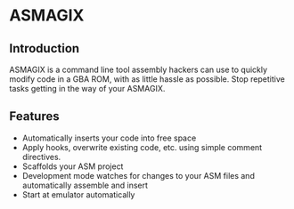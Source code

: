 # ASMAGIX

## Introduction
ASMAGIX is a command line tool assembly hackers can use to quickly modify code in a GBA ROM, with as little hassle as possible. Stop repetitive tasks getting in the way of your ASMAGIX.

## Features
- Automatically inserts your code into free space
- Apply hooks, overwrite existing code, etc. using simple comment directives.
- Scaffolds your ASM project
- Development mode watches for changes to your ASM files and automatically assemble and insert
- Start at emulator automatically